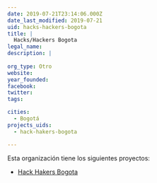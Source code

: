 ```yaml
---
date: 2019-07-21T23:14:06.000Z
date_last_modified: 2019-07-21
uid: hacks-hackers-bogota
title: |
  Hacks/Hackers Bogota
legal_name: 
description: |
  
org_type: Otro
website: 
year_founded: 
facebook: 
twitter: 
tags:

cities: 
  - Bogotá
projects_uids:
  - hack-hakers-bogota

---
```


Esta organización tiene los siguientes proyectos:

- [Hack Hakers Bogota](/proyectos/hack-hakers-bogota)
